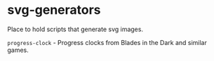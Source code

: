 # svg-generators

Place to hold scripts that generate svg images.

`progress-clock` - Progress clocks from Blades in the Dark and similar games.
